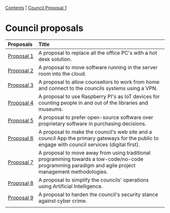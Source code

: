 [Contents](../personal_learning_record/personal_learning_record.md) | [Council Proposal 1](../personal_learning_record/proposal1.md) 

# Council proposals

|  Proposals                              | Title                                                                      |
|:----------------------------------------|:-----------------------------------------------------------------------|
| [Proposal&nbsp;1](../proposals/proposal1.md) | A proposal to replace all the office PC's with a hot desk solution.    |
| [Proposal 2](../proposals/proposal2.md) | A proposal to move software running in the server room into the cloud.  |
| [Proposal 3](../proposals/proposal3.md) | A proposal to allow counsellors to work from home and connect to the councils systems using a VPN. |
| [Proposal 4](../proposals/proposal4.md) | A proposal to use Raspberry PI's as IoT devices for counting people in and out of the libraries and museums. |
| [Proposal 5](../proposals/proposal5.md) | A proposal to prefer open-source software over proprietary software in purchasing decisions. |
| [Proposal 6](../proposals/proposal6.md) | A proposal to make the council's web site and a council App the primary gateways for the public to engage with council services (digital first). |
| [Proposal 7](../proposals/proposal7.md) | A proposal to move away from using traditional programming towards a low-code/no-code programming paradigm and agile project management methodologies. |
| [Proposal 8](../proposals/proposal8.md) | A proposal to simplify the councils' operations using Artificial Intelligence. |
| [Proposal 9](../proposals/proposal9.md) | A proposal to harden the council's security stance against cyber crime. |
| | |
